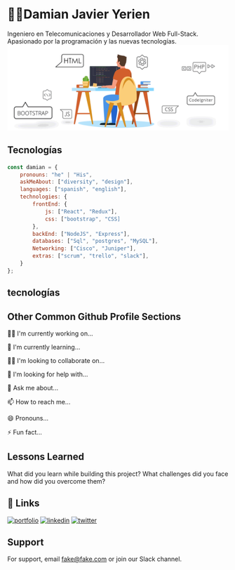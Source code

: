 
# 🐱‍🚀Damian Javier Yerien 


Ingeniero en Telecomunicaciones y Desarrollador Web Full-Stack.
Apasionado por la programación y las nuevas tecnologías. 
![Logo](https://github.com/DamianYerien/DamianYerien/blob/main/programando.gif?raw=true)


## Tecnologías

```javascript
const damian = {
    pronouns: "he" | "His",
    askMeAbout: ["diversity", "design"],
    languages: ["spanish", "english"],
    technologies: {
        frontEnd: {
            js: ["React", "Redux"],
            css: ["bootstrap", "CSS]
        },
        backEnd: ["NodeJS", "Express"],
        databases: ["Sql", "postgres", "MySQL"],
        Networking: ["Cisco", "Juniper"],
        extras: ["scrum", "trello", "slack"],
    }
};
```


## tecnologías


## Other Common Github Profile Sections
👩‍💻 I'm currently working on...

🧠 I'm currently learning...

👯‍♀️ I'm looking to collaborate on...

🤔 I'm looking for help with...

💬 Ask me about...

📫 How to reach me...

😄 Pronouns...

⚡️ Fun fact...


## Lessons Learned

What did you learn while building this project? What challenges did you face and how did you overcome them?


## 🔗 Links
[![portfolio](https://img.shields.io/badge/my_portfolio-000?style=for-the-badge&logo=ko-fi&logoColor=white)](https://katherinempeterson.com/)
[![linkedin](https://img.shields.io/badge/linkedin-0A66C2?style=for-the-badge&logo=linkedin&logoColor=white)](https://www.linkedin.com/)
[![twitter](https://img.shields.io/badge/twitter-1DA1F2?style=for-the-badge&logo=twitter&logoColor=white)](https://twitter.com/)


## Support

For support, email fake@fake.com or join our Slack channel.

